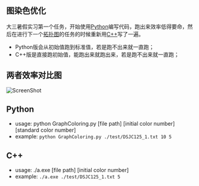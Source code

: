 ## 图染色优化
大三暑假实习第一个任务，开始使用[Python](https://github.com/LewisTian/GraphColoring/blob/master/GraphColoring.py)编写代码，跑出来效率低得要命，然后在进行下一个[拓扑图](https://github.com/LewisTian/Topology)的任务的时候重新用[C++](https://github.com/LewisTian/GraphColoring/blob/master/GraphColoring.cpp)写了一遍。
- Python版会从初始值跑到标准值，若是跑不出来就一直跑；
- C++版是直接跑初始值，能跑出来就跑出来，若是跑不出来就一直跑；

## 两者效率对比图
![ScreenShot](https://i.loli.net/2017/09/20/59c233b37e7c8.png "Contrast")

## Python
- usage: python GraphColoring.py [file path] [initial color number] [standard color number]
- example: `python GraphColoring.py ./test/DSJC125_1.txt 10 5`

## C++
- usage: ./a.exe [file path] [initial color number]
- example: `./a.exe ./test/DSJC125_1.txt 5`
